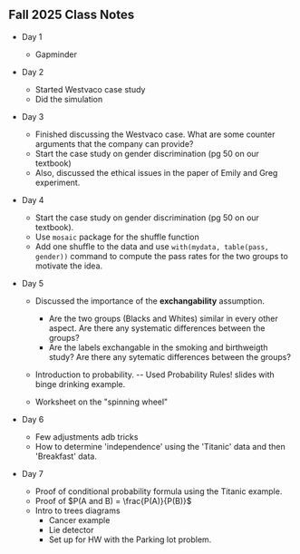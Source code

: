 ## Fall 2025 Class Notes

- Day 1
  - Gapminder

- Day 2
  - Started Westvaco case study
  - Did the simulation

- Day 3
  - Finished discussing the Westvaco case.  What are some counter arguments that the company can provide?
  - Start the case study on gender discrimination (pg 50 on our textbook)
  - Also, discussed the ethical issues in the paper of Emily and Greg experiment.

- Day 4
  - Start the case study on gender discrimination (pg 50 on our textbook).
  - Use `mosaic` package for the shuffle function
  - Add one shuffle to the data and use `with(mydata, table(pass, gender))` command to compute the pass rates for the two groups to motivate the idea.

- Day 5
  - Discussed the importance of the **exchangability** assumption.  
    - Are the two groups (Blacks and Whites) similar in every other aspect.  Are there any systematic differences between the groups?
    - Are the labels exchangable in the smoking and birthweigth study? Are there any sytematic differences between the groups?

  - Introduction to probability. -- Used Probability Rules! slides with binge drinking example.
  - Worksheet on the "spinning wheel"

- Day 6
  - Few adjustments adb tricks
  - How to determine 'independence' using the 'Titanic' data and then 'Breakfast' data.

- Day 7
  - Proof of conditional probability formula using the Titanic example.
  - Proof of $P(A and B) = \frac{P(A)}{P(B)}$
  - Intro to trees diagrams
    - Cancer example
    - Lie detector
    - Set up for HW with the Parking lot problem.








